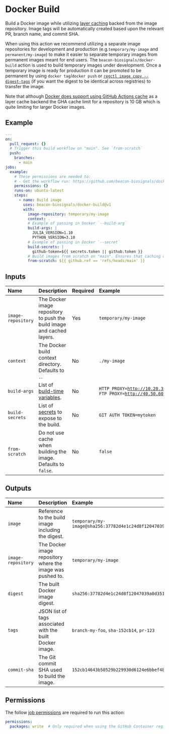 # Docker Build

Build a Docker image while utilizing [layer caching](https://docs.docker.com/build/cache/) backed from the image repository. Image tags will be automatically created based upon the relevant PR, branch name, and commit SHA.

When using this action we recommend utilizing a separate image repositories for development and production (e.g.`temporary/my-image` and `permanent/my-image`) to make it easier to separate temporary images from permanent images meant for end users. The `beacon-biosignals/docker-build` action is used to build temporary images under development. Once a temporary image is ready for production it can be promoted to be permanent by using `docker tag`/`docker push` or [`regctl image copy --digest-tags`](https://github.com/regclient/regclient/blob/main/docs/regctl.md#registry-commands) (if you want the digest to be identical across registries) to transfer the image.

Note that although [Docker does support using GitHub Actions cache](https://docs.docker.com/build/cache/backends/gha/) as a layer cache backend the GHA cache limit for a repository is 10 GB which is quite limiting for larger Docker images.

## Example

```yaml
---
on:
  pull_request: {}
  # Trigger this build workflow on "main". See `from-scratch`
  push:
    branches:
      - main
jobs:
  example:
    # These permissions are needed to:
    # - Get the workflow run: https://github.com/beacon-biosignals/docker-build#permissions
    permissions: {}
    runs-on: ubuntu-latest
    steps:
      - name: Build image
        uses: beacon-biosignals/docker-build@v1
        with:
          image-repository: temporary/my-image
          context: .
          # Example of passing in Docker `--build-arg`
          build-args: |
            JULIA_VERSION=1.10
            PYTHON_VERSION=3.10
          # Example of passing in Docker `--secret`
          build-secrets: |
            github-token=${{ secrets.token || github.token }}
          # Build images from scratch on "main". Ensures that caching doesn't result in using insecure system packages.
          from-scratch: ${{ github.ref == 'refs/heads/main' }}
```

## Inputs

| Name                 | Description | Required | Example |
|:---------------------|:------------|:---------|:--------|
| `image-repository`   | The Docker image repository to push the build image and cached layers. | Yes | `temporary/my-image` |
| `context`            | The Docker build context directory. Defaults to `.`. | No | `./my-image` |
| `build-args`         | List of [build-time variables](https://docs.docker.com/reference/cli/docker/buildx/build/#build-arg). | No | <pre><code>HTTP_PROXY=http://10.20.30.2:1234 &#10;FTP_PROXY=http://40.50.60.5:4567</code></pre> |
| `build-secrets`      | List of [secrets](https://docs.docker.com/engine/reference/commandline/buildx_build/#secret) to expose to the build. | No | <pre><code>GIT_AUTH_TOKEN=mytoken</code></pre> |
| `from-scratch`       | Do not use cache when building the image. Defaults to `false`. | No | `false` |

## Outputs

| Name               | Description | Example |
|:-------------------|:------------|:--------|
| `image`            | Reference to the build image including the digest. | `temporary/my-image@sha256:37782d4e1c24d8f12047039a0d3512d1b6059e306a80d5b66a1d9ff60247a8cb` |
| `image-repository` | The Docker image repository where the image was pushed to. | `temporary/my-image` |
| `digest`           | The built Docker image digest. | `sha256:37782d4e1c24d8f12047039a0d3512d1b6059e306a80d5b66a1d9ff60247a8cb` |
| `tags`             | JSON list of tags associated with the built Docker image. | `branch-my-foo`, `sha-152cb14`, `pr-123` |
| `commit-sha`       | The Git commit SHA used to build the image. | `152cb14643b50529b229930d6124e6bbef48668d` |

## Permissions

The follow [job permissions](https://docs.github.com/en/actions/using-jobs/assigning-permissions-to-jobs) are required to run this action:

```yaml
permissions:
  packages: write  # Only required when using the GitHub Container registry: https://docs.github.com/en/packages/working-with-a-github-packages-registry/working-with-the-container-registry
```